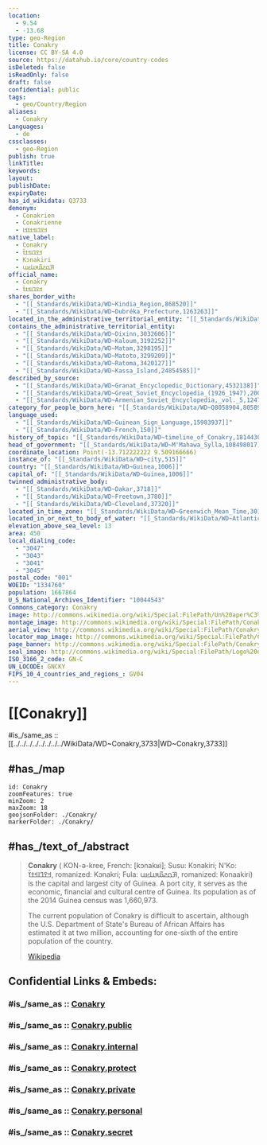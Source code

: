 ```yaml
---
location:
  - 9.54
  - -13.68
type: geo-Region
title: Conakry
license: CC BY-SA 4.0
source: https://datahub.io/core/country-codes
isDeleted: false
isReadOnly: false
draft: false
confidential: public
tags:
  - geo/Country/Region
aliases:
  - Conakry
Languages:
  - de
cssclasses:
  - geo-Region
publish: true
linkTitle: 
keywords: 
layout: 
publishDate: 
expiryDate: 
has_id_wikidata: Q3733
demonym:
  - Conakrien
  - Conakrienne
  - ߞߐߣߊߞߙߌߞߊ
native_label:
  - Conakry
  - ߞߐߣߊߞߙߌ߫
  - Kɔnakiri
  - 𞤑𞤮𞤲𞤢𞥄𞤳𞤭𞤪𞤭
official_name:
  - Conakry
  - ߞߐߣߊߞߙߌ߫
shares_border_with:
  - "[[_Standards/WikiData/WD~Kindia_Region,868520]]"
  - "[[_Standards/WikiData/WD~Dubréka_Prefecture,1263263]]"
located_in_the_administrative_territorial_entity: "[[_Standards/WikiData/WD~Conakry_Region,1373230]]"
contains_the_administrative_territorial_entity:
  - "[[_Standards/WikiData/WD~Dixinn,3032606]]"
  - "[[_Standards/WikiData/WD~Kaloum,3192252]]"
  - "[[_Standards/WikiData/WD~Matam,3298195]]"
  - "[[_Standards/WikiData/WD~Matoto,3299209]]"
  - "[[_Standards/WikiData/WD~Ratoma,3420127]]"
  - "[[_Standards/WikiData/WD~Kassa_Island,24854585]]"
described_by_source:
  - "[[_Standards/WikiData/WD~Granat_Encyclopedic_Dictionary,4532138]]"
  - "[[_Standards/WikiData/WD~Great_Soviet_Encyclopedia_(1926_1947),20078554]]"
  - "[[_Standards/WikiData/WD~Armenian_Soviet_Encyclopedia,_vol._5,124737632]]"
category_for_people_born_here: "[[_Standards/WikiData/WD~Q8058904,8058904]]"
language_used:
  - "[[_Standards/WikiData/WD~Guinean_Sign_Language,15983937]]"
  - "[[_Standards/WikiData/WD~French,150]]"
history_of_topic: "[[_Standards/WikiData/WD~timeline_of_Conakry,18144308]]"
head_of_government: "[[_Standards/WikiData/WD~M'Mahawa_Sylla,108498017]]"
coordinate_location: Point(-13.712222222 9.509166666)
instance_of: "[[_Standards/WikiData/WD~city,515]]"
country: "[[_Standards/WikiData/WD~Guinea,1006]]"
capital_of: "[[_Standards/WikiData/WD~Guinea,1006]]"
twinned_administrative_body:
  - "[[_Standards/WikiData/WD~Dakar,3718]]"
  - "[[_Standards/WikiData/WD~Freetown,3780]]"
  - "[[_Standards/WikiData/WD~Cleveland,37320]]"
located_in_time_zone: "[[_Standards/WikiData/WD~Greenwich_Mean_Time,30192]]"
located_in_or_next_to_body_of_water: "[[_Standards/WikiData/WD~Atlantic_Ocean,97]]"
elevation_above_sea_level: 13
area: 450
local_dialing_code:
  - "3047"
  - "3043"
  - "3041"
  - "3045"
postal_code: "001"
WOEID: "1334760"
population: 1667864
U_S_National_Archives_Identifier: "10044543"
Commons_category: Conakry
image: http://commons.wikimedia.org/wiki/Special:FilePath/Un%20aper%C3%A7u%20de%20la%20ville%20de%20conakry.jpg
montage_image: http://commons.wikimedia.org/wiki/Special:FilePath/Conakry%20collage.jpg
aerial_view: http://commons.wikimedia.org/wiki/Special:FilePath/Conakry.jpg
locator_map_image: http://commons.wikimedia.org/wiki/Special:FilePath/Conakry%20in%20Guinea.svg
page_banner: http://commons.wikimedia.org/wiki/Special:FilePath/Conakry%20WV%20banner.jpg
seal_image: http://commons.wikimedia.org/wiki/Special:FilePath/Logo%20of%20Conakry.png
ISO_3166_2_code: GN-C
UN_LOCODE: GNCKY
FIPS_10_4_countries_and_regions_: GV04
---
```


# [[Conakry]]

#is_/same_as :: [[../../../../../../../../WikiData/WD~Conakry,3733|WD~Conakry,3733]] 

## #has_/map 

```leaflet
id: Conakry
zoomFeatures: true 
minZoom: 2 
maxZoom: 18
geojsonFolder: ./Conakry/
markerFolder: ./Conakry/
```


## #has_/text_of_/abstract 

> **Conakry** ( KON-ə-kree, French: [kɔnakʁi]; Susu: Kɔnakiri; N'Ko: ߞߐߣߊߞߙߌ߫, romanized: Kɔnakrí; Fula: 𞤑𞤮𞤲𞤢𞥄𞤳𞤭𞤪𞤭, romanized: Konaakiri) is the capital and largest city of Guinea. A port city, it serves as the economic, financial and cultural centre of Guinea. Its population as of the 2014 Guinea census was 1,660,973.
>
> The current population of Conakry is difficult to ascertain, although the U.S. Department of State's Bureau of African Affairs has estimated it at two million, accounting for one-sixth of the entire population of the country.
>
> [Wikipedia](https://en.wikipedia.org/wiki/Conakry) 

## Confidential Links & Embeds: 

### #is_/same_as :: [Conakry](/_Standards/Earth/Continent/Africa/Africa~West/Guinea/Regions~Guinea/Conakry-Region/counties~Conakry/Conakry.md) 

### #is_/same_as :: [Conakry.public](/_public/Earth/Continent/Africa/Africa~West/Guinea/Regions~Guinea/Conakry-Region/counties~Conakry/Conakry.public.md) 

### #is_/same_as :: [Conakry.internal](/_internal/Earth/Continent/Africa/Africa~West/Guinea/Regions~Guinea/Conakry-Region/counties~Conakry/Conakry.internal.md) 

### #is_/same_as :: [Conakry.protect](/_protect/Earth/Continent/Africa/Africa~West/Guinea/Regions~Guinea/Conakry-Region/counties~Conakry/Conakry.protect.md) 

### #is_/same_as :: [Conakry.private](/_private/Earth/Continent/Africa/Africa~West/Guinea/Regions~Guinea/Conakry-Region/counties~Conakry/Conakry.private.md) 

### #is_/same_as :: [Conakry.personal](/_personal/Earth/Continent/Africa/Africa~West/Guinea/Regions~Guinea/Conakry-Region/counties~Conakry/Conakry.personal.md) 

### #is_/same_as :: [Conakry.secret](/_secret/Earth/Continent/Africa/Africa~West/Guinea/Regions~Guinea/Conakry-Region/counties~Conakry/Conakry.secret.md)

